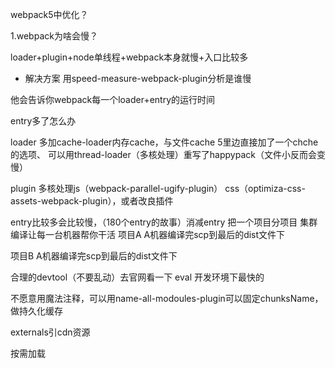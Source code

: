 webpack5中优化？

1.webpack为啥会慢？

loader+plugin+node单线程+webpack本身就慢+入口比较多


- 解决方案
用speed-measure-webpack-plugin分析是谁慢

他会告诉你webpack每一个loader+entry的运行时间

entry多了怎么办

loader 多加cache-loader内存cache，与文件cache
5里边直接加了一个chche的选项、
可以用thread-loader（多核处理）重写了happypack（文件小反而会变慢）

plugin 多核处理js（webpack-parallel-ugify-plugin）
css（optimiza-css-assets-webpack-plugin），或者改良插件

entry比较多会比较慢，（180个entry的故事）消减entry
把一个项目分项目
集群编译让每一台机器帮你干活
项目A A机器编译完scp到最后的dist文件下

项目B A机器编译完scp到最后的dist文件下

合理的devtool（不要乱动）去官网看一下
 eval 开发环境下最快的

 不愿意用魔法注释，可以用name-all-modoules-plugin可以固定chunksName，做持久化缓存

 externals引cdn资源

 按需加载
 


